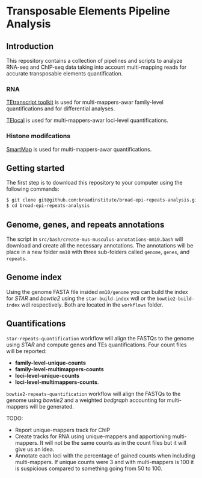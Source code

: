 # Transposable Elements Pipeline Analysis

## Introduction

This repository contains a collection of pipelines and scripts to analyze RNA-seq and ChIP-seq data taking into account multi-mapping reads for accurate transposable elements quantification.

### RNA
[TEtranscript toolkit](https://github.com/mhammell-laboratory/TEtranscripts) is used for multi-mappers-awar family-level quantifications and for differential analyses.

[TElocal](https://github.com/mhammell-laboratory/TElocal) is used for multi-mappers-awar loci-level quantifications.

### Histone modifcations
[SmartMap](https://github.com/shah-rohan/SmartMap) is used for multi-mappers-awar quantifications.


## Getting started

The first step is to download this repository to your computer using the following commands:

```bash
$ git clone git@github.com:broadinstitute/broad-epi-repeats-analysis.git
$ cd broad-epi-repeats-analysis
```

## Genome, genes, and repeats annotations

The script in `src/bash/create-mus-musculus-annotations-mm10.bash` will download and create all the necessary annotations.
The annotations will be place in a new folder `mm10` with three sub-folders called `genome`, `genes`, and `repeats`.

## Genome index

Using the genome FASTA file insided `mm10/genome` you can build the index for *STAR* and *bowtie2* using the `star-build-index` wdl  or the `bowtie2-build-index` wdl respectively. Both are located in the `workflows` folder.

## Quantifications

`star-repeats-quantification` workflow will align the FASTQs to the genome using *STAR* and compute genes and TEs quantifications. Four count files will be reported:
 - **family-level-unique-counts**
 - **family-level-multimappers-counts**
 - **loci-level-unique-counts**
 - **loci-level-multimappers-counts**.

`bowtie2-repeats-quantification` workflow will align the FASTQs to the genome using *bowtie2* and a weighted *bedgraph* accounting for multi-mappers will be generated.


TODO:
- Report unique-mappers track for ChIP
- Create tracks for RNA using unique-mappers and apportioning multi-mappers. It will not be the same counts as in the count files but it will give us an idea.
- Annotate each loci with the percentage of gained counts when including multi-mappers. If unique counts were 3 and with multi-mappers is 100 it is suspicious compared to something going from 50 to 100.

